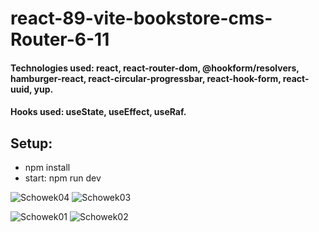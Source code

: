# react-89-vite-bookstore-cms-Router-6-11

#### Technologies used: react, react-router-dom, @hookform/resolvers, hamburger-react, react-circular-progressbar, react-hook-form, react-uuid, yup.
#### Hooks used: useState, useEffect, useRaf.
## Setup:
* npm install
* start: npm run dev



![Schowek04](https://github.com/ajarek/react-89-vite-bookstore-cms-Router-6-11/assets/61388692/390c4c84-adb6-4f35-a7f9-cb622d027d72)
![Schowek03](https://github.com/ajarek/react-89-vite-bookstore-cms-Router-6-11/assets/61388692/3b376e9c-633f-486a-9346-0c9a3f37fa65)

![Schowek01](https://github.com/ajarek/react-89-vite-bookstore-cms-Router-6-11/assets/61388692/30b05c79-e42c-44d8-ac2a-9662f289c39c)
![Schowek02](https://github.com/ajarek/react-89-vite-bookstore-cms-Router-6-11/assets/61388692/83c93997-ec7e-4c37-bc38-32797f104a18)
